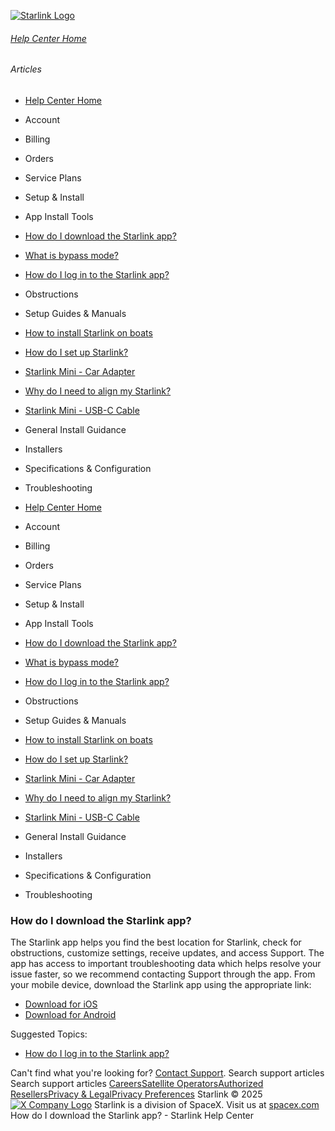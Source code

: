 [![Starlink Logo](https://www.starlink.com/_next/image?url=%2Fassets%2Fimages%2Flogo%2Flogo_white.png&w=3840&q=75)](https://www.starlink.com/support/article/<https:/www.starlink.com/>)
###### [Help Center Home](https://www.starlink.com/support/article/</support>)
###### Articles
  * [Help Center Home](https://www.starlink.com/support/article/</support>)
  * Account
  * Billing
  * Orders
  * Service Plans
  * Setup & Install
  * App Install Tools
  * [How do I download the Starlink app?](https://www.starlink.com/support/article/</support/article/16baa4ec-cf37-bdfd-67db-45dc49727a93>)
  * [What is bypass mode?](https://www.starlink.com/support/article/</support/article/a0fe8d51-32f7-d2b9-d74a-801e31ad9f6a>)
  * [How do I log in to the Starlink app?](https://www.starlink.com/support/article/</support/article/0de9ffaf-1e3e-6fd2-cc0c-6636c41455a0>)
  * Obstructions
  * Setup Guides & Manuals
  * [How to install Starlink on boats](https://www.starlink.com/support/article/</support/article/6d0a3213-27e9-1698-d877-08e181928e25>)
  * [How do I set up Starlink?](https://www.starlink.com/support/article/</support/article/cd99e833-2adc-1cb2-01c3-7f1fbefa3784>)
  * [Starlink Mini - Car Adapter](https://www.starlink.com/support/article/</support/article/8a0d11cd-ff87-83a0-5a42-fca892b14cff>)
  * [Why do I need to align my Starlink?](https://www.starlink.com/support/article/</support/article/0b6cf05f-f7dd-77cf-8ef3-12a5727658e8>)
  * [Starlink Mini - USB-C Cable](https://www.starlink.com/support/article/</support/article/7c9fb509-e3c4-c6af-b2f5-ef95e645c046>)
  * General Install Guidance
  * Installers
  * Specifications & Configuration
  * Troubleshooting


  * [Help Center Home](https://www.starlink.com/support/article/</support>)
  * Account
  * Billing
  * Orders
  * Service Plans
  * Setup & Install
  * App Install Tools
  * [How do I download the Starlink app?](https://www.starlink.com/support/article/</support/article/16baa4ec-cf37-bdfd-67db-45dc49727a93>)
  * [What is bypass mode?](https://www.starlink.com/support/article/</support/article/a0fe8d51-32f7-d2b9-d74a-801e31ad9f6a>)
  * [How do I log in to the Starlink app?](https://www.starlink.com/support/article/</support/article/0de9ffaf-1e3e-6fd2-cc0c-6636c41455a0>)
  * Obstructions
  * Setup Guides & Manuals
  * [How to install Starlink on boats](https://www.starlink.com/support/article/</support/article/6d0a3213-27e9-1698-d877-08e181928e25>)
  * [How do I set up Starlink?](https://www.starlink.com/support/article/</support/article/cd99e833-2adc-1cb2-01c3-7f1fbefa3784>)
  * [Starlink Mini - Car Adapter](https://www.starlink.com/support/article/</support/article/8a0d11cd-ff87-83a0-5a42-fca892b14cff>)
  * [Why do I need to align my Starlink?](https://www.starlink.com/support/article/</support/article/0b6cf05f-f7dd-77cf-8ef3-12a5727658e8>)
  * [Starlink Mini - USB-C Cable](https://www.starlink.com/support/article/</support/article/7c9fb509-e3c4-c6af-b2f5-ef95e645c046>)
  * General Install Guidance
  * Installers
  * Specifications & Configuration
  * Troubleshooting


### How do I download the Starlink app?
The Starlink app helps you find the best location for Starlink, check for obstructions, customize settings, receive updates, and access Support. The app has access to important troubleshooting data which helps resolve your issue faster, so we recommend contacting Support through the app.
From your mobile device, download the Starlink app using the appropriate link:
  * [Download for iOS](https://www.starlink.com/support/article/<https:/apps.apple.com/us/app/starlink/id1537177988>)
  * [Download for Android](https://www.starlink.com/support/article/<https:/play.google.com/store/apps/details?id=com.starlink.mobile>)


Suggested Topics: 
  * [How do I log in to the Starlink app?](https://www.starlink.com/support/article/<https:/www.starlink.com/support/article/0de9ffaf-1e3e-6fd2-cc0c-6636c41455a0>)


Can't find what you're looking for? [Contact Support](https://www.starlink.com/support/article/</support/tickets?sourceType=web_article_help_center&sourceValue=16baa4ec-cf37-bdfd-67db-45dc49727a93>).
Search support articles
Search support articles
[Careers](https://www.starlink.com/support/article/<https:/www.spacex.com/careers>)[Satellite Operators](https://www.starlink.com/support/article/<https:/starlink.com/satellite-operators>)[Authorized Resellers](https://www.starlink.com/support/article/<https:/starlink.com/resellers>)[Privacy & Legal](https://www.starlink.com/support/article/<https:/starlink.com/legal>)[Privacy Preferences](https://www.starlink.com/support/article/<>)
Starlink © 2025
[![X Company Logo](https://www.starlink.com/assets/images/icons/x-logo.svg)](https://www.starlink.com/support/article/<https:/twitter.com/Starlink>)
Starlink is a division of SpaceX. Visit us at [spacex.com](https://www.starlink.com/support/article/<https:/www.spacex.com/>)
How do I download the Starlink app? - Starlink Help Center

